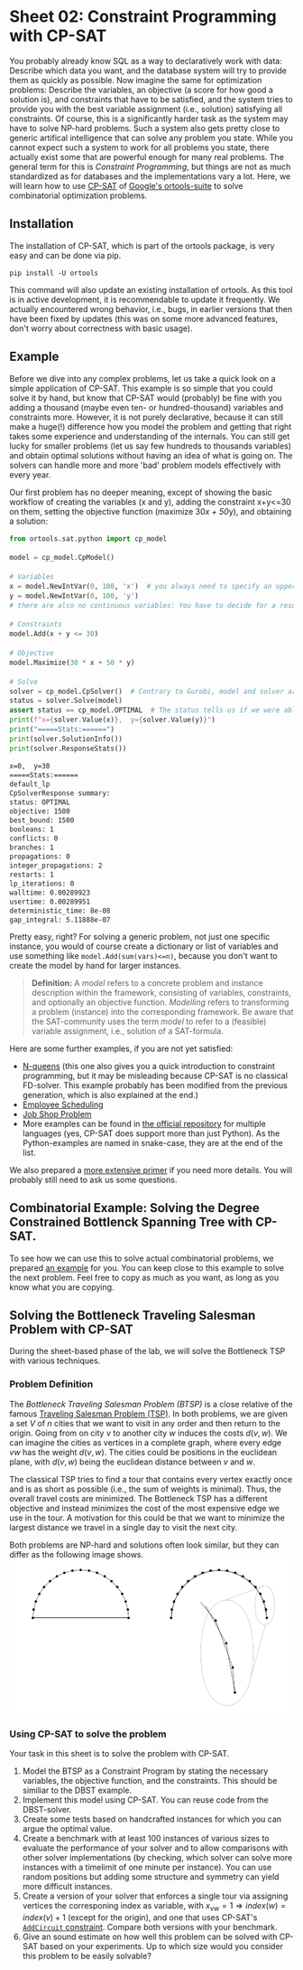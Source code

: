 # Sheet 02: Constraint Programming with CP-SAT

You probably already know SQL as a way to declaratively work with data: Describe which data you want, and the database system will try to provide them as quickly as possible.
Now imagine the same for optimization problems: Describe the variables, an objective (a score for how good a solution is), and constraints that have to be satisfied, and the system tries to provide you with the best variable assignment (i.e., solution) satisfying all constraints.
Of course, this is a significantly harder task as the system may have to solve NP-hard problems.
Such a system also gets pretty close to generic artifical intelligence that can solve any problem you state.
While you cannot expect such a system to work for all problems you state, there actually exist some that are powerful enough for many real problems.
The general term for this is *Constraint Programming*, but things are not as much standardized as for databases and the implementations vary a lot.
Here, we will learn how to use [CP-SAT](https://developers.google.com/optimization/cp/cp_solver) of [Google's ortools-suite](https://developers.google.com/optimization) to solve combinatorial optimization problems.


## Installation

The installation of CP-SAT, which is part of the ortools package, is very easy and can
be done via pip.

```shell
pip install -U ortools
```

This command will also update an existing installation of ortools.
As this tool is in active development, it is recommendable to update it frequently.
We actually encountered wrong behavior, i.e., bugs, in earlier versions that then have
been fixed by updates (this was on some more advanced features, don't worry about
correctness with basic usage).

## Example

Before we dive into any complex problems, let us take a quick look on a simple application of CP-SAT.
This example is so simple that you could solve it by hand,
but know that CP-SAT would (probably) be fine with you adding a thousand (maybe even ten- or hundred-thousand) variables and constraints more.
However, it is not purely declarative, because it can still make a huge(!) difference how you model the problem and
getting that right takes some experience and understanding of the internals.
You can still get lucky for smaller problems (let us say few hundreds to thousands variables) and obtain optimal
solutions without having an idea of what is going on.
The solvers can handle more and more 'bad' problem models effectively with every year.

Our first problem has no deeper meaning, except of showing the basic workflow of creating the variables (x and y), adding the
constraint x+y<=30 on them, setting the objective function (maximize 30*x + 50*y), and obtaining a solution:

```python
from ortools.sat.python import cp_model

model = cp_model.CpModel()

# Variables
x = model.NewIntVar(0, 100, 'x')  # you always need to specify an upper bound.
y = model.NewIntVar(0, 100, 'y')
# there are also no continuous variables: You have to decide for a resolution and then work on integers.

# Constraints
model.Add(x + y <= 30)

# Objective
model.Maximize(30 * x + 50 * y)

# Solve
solver = cp_model.CpSolver()  # Contrary to Gurobi, model and solver are separated.
status = solver.Solve(model)
assert status == cp_model.OPTIMAL  # The status tells us if we were able to compute a solution.
print(f"x={solver.Value(x)},  y={solver.Value(y)}")
print("=====Stats:======")
print(solver.SolutionInfo())
print(solver.ResponseStats())
```

    x=0,  y=30
    =====Stats:======
    default_lp
    CpSolverResponse summary:
    status: OPTIMAL
    objective: 1500
    best_bound: 1500
    booleans: 1
    conflicts: 0
    branches: 1
    propagations: 0
    integer_propagations: 2
    restarts: 1
    lp_iterations: 0
    walltime: 0.00289923
    usertime: 0.00289951
    deterministic_time: 8e-08
    gap_integral: 5.11888e-07

Pretty easy, right? For solving a generic problem, not just one specific instance, you would of course create a
dictionary or list of variables and use something like `model.Add(sum(vars)<=n)`, because you don't want to create
the model by hand for larger instances.

> **Definition:** A *model* refers to a concrete problem and instance description within the framework, consisting of
> variables, constraints, and optionally an objective function. *Modelling* refers to transforming a problem (instance)
> into the corresponding framework. Be aware that the SAT-community uses the term *model* to refer to a (feasible) 
> variable assignment, i.e., solution of a SAT-formula.

Here are some further examples, if you are not yet satisfied:

* [N-queens](https://developers.google.com/optimization/cp/queens) (this one also gives you a quick introduction to
  constraint programming, but it may be misleading because CP-SAT is no classical FD-solver. This example probably has
  been modified from the previous generation, which is also explained at the end.)
* [Employee Scheduling](https://developers.google.com/optimization/scheduling/employee_scheduling)
* [Job Shop Problem](https://developers.google.com/optimization/scheduling/job_shop)
* More examples can be found
  in [the official repository](https://github.com/google/or-tools/tree/stable/ortools/sat/samples) for multiple
  languages (yes, CP-SAT does support more than just Python). As the Python-examples are named in snake-case, they are
  at the end of the list.

We also prepared a [more extensive primer](https://github.com/d-krupke/cpsat-primer) if you need more details.
You will probably still need to ask us some questions.

## Combinatorial Example: Solving the Degree Constrained Bottlenck Spanning Tree with CP-SAT.

To see how we can use this to solve actual combinatorial problems, we prepared [an example](./DBST) for you.
You can keep close to this example to solve the next problem.
Feel free to copy as much as you want, as long as you know what you are copying.

## Solving the Bottleneck Traveling Salesman Problem with CP-SAT

During the sheet-based phase of the lab, we will solve the Bottleneck TSP with various techniques.

### Problem Definition

The *Bottleneck Traveling Salesman Problem (BTSP)* is a close relative of the famous [Traveling Salesman Problem (TSP)](https://en.wikipedia.org/wiki/Travelling_salesman_problem).
In both problems, we are given a set $V$ of $n$ cities that we want to visit in any order and then return to the origin.
Going from on city $v$ to another city $w$ induces the costs $d(v,w)$.
We can imagine the cities as vertices in a complete graph, where every edge $vw$ has the weight $d(v,w)$.
The cities could be positions in the euclidean plane, with $d(v,w)$ being the euclidean distance between $v$ and $w$.

The classical TSP tries to find a tour that contains every vertex exactly once and is as short as possible (i.e., the sum of weights is minimal).
Thus, the overall travel costs are minimized.
The Bottleneck TSP has a different objective and instead minimizes the cost of the most expensive edge we use in the tour.
A motivation for this could be that we want to minimize the largest distance we travel in a single day to visit the next city.

Both problems are NP-hard and solutions often look similar, but they can differ as the following image shows.
![Difference between TSP and BTST](./figures/btsp_vs_tsp.png)

### Using CP-SAT to solve the problem

Your task in this sheet is to solve the problem with CP-SAT.

1. Model the BTSP as a Constraint Program by stating the necessary variables, the objective function, and the constraints. This should be similiar to the DBST example.
2. Implement this model using CP-SAT. You can reuse code from the DBST-solver.
3. Create some tests based on handcrafted instances for which you can argue the optimal value.
4. Create a benchmark with at least 100 instances of various sizes to evaluate the performance of your solver and to allow comparisons with other solver implementations (by checking, which solver can solve more instances with a timelimit of one minute per instance). You can use random positions but adding some structure and symmetry can yield more difficult instances.
5. Create a version of your solver that enforces a single tour via assigning vertices the corresponing index as variable, with $x_{vw}=1 \Rightarrow index(w)=index(v)+1$ (except for the origin), and one that uses CP-SAT's [`AddCircuit` constraint](https://google.github.io/or-tools/python/ortools/sat/python/cp_model.html#CpModel.AddCircuit). Compare both versions with your benchmark.
6. Give an sound estimate on how well this problem can be solved with CP-SAT based on your experiments. Up to which size would you consider this problem to be easily solvable?

